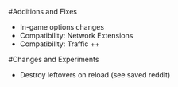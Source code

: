 #Additions and Fixes

- In-game options changes
- Compatibility: Network Extensions
- Compatibility: Traffic ++

#Changes and Experiments

- Destroy leftovers on reload (see saved reddit)
